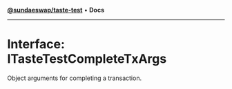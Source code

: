 [**@sundaeswap/taste-test**](../README.md) • **Docs**

***

# Interface: ITasteTestCompleteTxArgs

Object arguments for completing a transaction.
